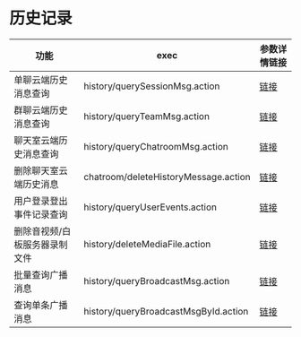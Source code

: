 # 历史记录

功能                            | exec                   | 参数详情链接
-------------------------------|------------------------|-------------------
单聊云端历史消息查询 | history/querySessionMsg.action | [链接](http://dev.netease.im/docs/product/IM即时通讯/服务端API文档/历史记录?#单聊云端历史消息查询)
群聊云端历史消息查询 | history/queryTeamMsg.action | [链接](http://dev.netease.im/docs/product/IM即时通讯/服务端API文档/历史记录?#群聊云端历史消息查询)
聊天室云端历史消息查询 | history/queryChatroomMsg.action | [链接](http://dev.netease.im/docs/product/IM即时通讯/服务端API文档/历史记录?#聊天室云端历史消息查询)
删除聊天室云端历史消息 | chatroom/deleteHistoryMessage.action | [链接](http://dev.netease.im/docs/product/IM即时通讯/服务端API文档/历史记录?#删除聊天室云端历史消息)
用户登录登出事件记录查询 | history/queryUserEvents.action | [链接](http://dev.netease.im/docs/product/IM即时通讯/服务端API文档/历史记录?#用户登录登出事件记录查询)
删除音视频/白板服务器录制文件 | history/deleteMediaFile.action | [链接](http://dev.netease.im/docs/product/IM即时通讯/服务端API文档/历史记录?#删除音视频/白板服务器录制文件)
批量查询广播消息 | history/queryBroadcastMsg.action | [链接](http://dev.netease.im/docs/product/IM即时通讯/服务端API文档/历史记录?#批量查询广播消息)
查询单条广播消息 | history/queryBroadcastMsgById.action | [链接](http://dev.netease.im/docs/product/IM即时通讯/服务端API文档/历史记录?#查询单条广播消息)